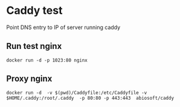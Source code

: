 # Caddy test

Point DNS entry to IP of server running caddy

## Run test nginx
`
docker run -d -p 1023:80 nginx
`
## Proxy nginx
`
docker run -d  -v $(pwd)/Caddyfile:/etc/Caddyfile -v $HOME/.caddy:/root/.caddy  -p 80:80 -p 443:443  abiosoft/caddy
`
